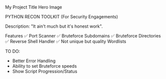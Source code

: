 My Project Title
Hero Image

PYTHON RECON TOOLKIT (For Security Engagements)

Description: "It ain't much but it's honest work".

Features
✅ Port Scanner
✅ Bruteforce Subdomains
✅ Bruteforce Directories
✅ Reverse Shell Handler
✅ Not unique but quality Wordlists

TO DO:
- Better Error Handling
- Ability to set Bruteforce speeds
- Show Script Progression/Status